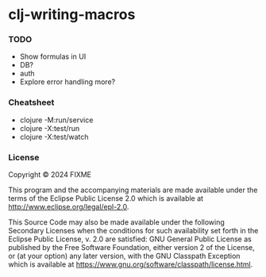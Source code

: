 # clj-writing-macros

### TODO

- Show formulas in UI
- DB?
- auth
- Explore error handling more?

### Cheatsheet

- clojure -M:run/service
- clojure -X:test/run
- clojure -X:test/watch

### License

Copyright © 2024 FIXME

This program and the accompanying materials are made available under the
terms of the Eclipse Public License 2.0 which is available at
http://www.eclipse.org/legal/epl-2.0.

This Source Code may also be made available under the following Secondary
Licenses when the conditions for such availability set forth in the Eclipse
Public License, v. 2.0 are satisfied: GNU General Public License as published by
the Free Software Foundation, either version 2 of the License, or (at your
option) any later version, with the GNU Classpath Exception which is available
at https://www.gnu.org/software/classpath/license.html.
